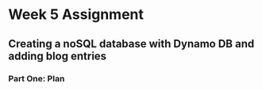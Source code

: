 # Week 5 Assignment
## Creating a noSQL database with Dynamo DB and adding blog entries

### Part One: Plan
